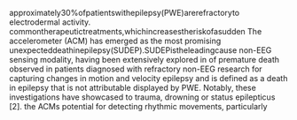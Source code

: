 approximately30%ofpatientswithepilepsy(PWE)arerefractoryto electrodermal activity.
commontherapeutictreatments,whichincreasestheriskofasudden The accelerometer (ACM) has emerged as the most promising
unexpecteddeathinepilepsy(SUDEP).SUDEPistheleadingcause non-EEG sensing modality, having been extensively explored in
of premature death observed in patients diagnosed with refractory non-EEG research for capturing changes in motion and velocity
epilepsy and is defined as a death in epilepsy that is not attributable displayed by PWE. Notably, these investigations have showcased
to trauma, drowning or status epilepticus [2]. the ACMs potential for detecting rhythmic movements, particularly